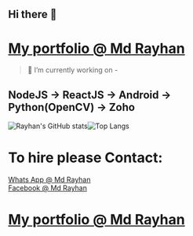 ## Hi there 👋

# [My portfolio @ Md Rayhan](https://m666362.github.io/)

> 🔭 I’m currently working on -
## NodeJS -> ReactJS -> Android -> Python(OpenCV) -> Zoho 

![Rayhan's GitHub stats](https://github-readme-stats.vercel.app/api?username=m666362&show_icons=true&theme=midnight-purple)![Top Langs](https://github-readme-stats.vercel.app/api/top-langs/?username=m666362&theme=midnight-purple&layout=compact)


# To hire please Contact:

[Whats App @ Md Rayhan](https://api.whatsapp.com/send?phone=8801766324950)<br/>
[Facebook @ Md Rayhan](https://www.facebook.com/mdrayhan9464/)<br/>
# [My portfolio @ Md Rayhan](https://m666362.github.io/)

